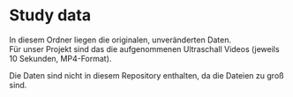 # Study data

In diesem Ordner liegen die originalen, unveränderten Daten.  
Für unser Projekt sind das die aufgenommenen Ultraschall Videos (jeweils 10 Sekunden, MP4-Format).

Die Daten sind nicht in diesem Repository enthalten, da die Dateien zu groß sind.  
